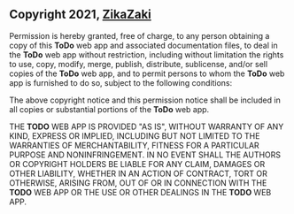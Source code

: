 ## Copyright 2021, [ZikaZaki](https://github.com/ZikaZaki)

Permission is hereby granted, free of charge, to any person obtaining a copy of this **ToDo** web app and associated documentation files, to deal in the **ToDo** web app without restriction, including without limitation the rights to use, copy, modify, merge, publish, distribute, sublicense, and/or sell copies of the **ToDo** web app, and to permit persons to whom the **ToDo** web app is furnished to do so, subject to the following conditions:

The above copyright notice and this permission notice shall be included in all copies or substantial portions of the **ToDo** web app.

THE **TODO** WEB APP IS PROVIDED "AS IS", WITHOUT WARRANTY OF ANY KIND, EXPRESS OR IMPLIED, INCLUDING BUT NOT LIMITED TO THE WARRANTIES OF MERCHANTABILITY, FITNESS FOR A PARTICULAR PURPOSE AND NONINFRINGEMENT. IN NO EVENT SHALL THE AUTHORS OR COPYRIGHT HOLDERS BE LIABLE FOR ANY CLAIM, DAMAGES OR OTHER LIABILITY, WHETHER IN AN ACTION OF CONTRACT, TORT OR OTHERWISE, ARISING FROM, OUT OF OR IN CONNECTION WITH THE **TODO** WEB APP OR THE USE OR OTHER DEALINGS IN THE **TODO** WEB APP.
